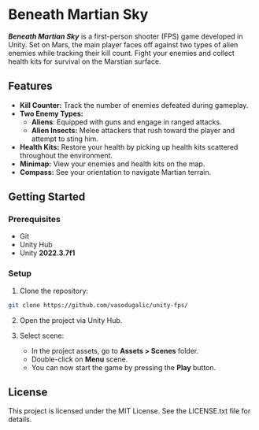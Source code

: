 # Beneath Martian Sky

***Beneath Martian Sky*** is a first-person shooter (FPS) game developed in Unity. Set on Mars, the main player faces off against two types of alien enemies while tracking their kill count. Fight your enemies and collect health kits for survival on the Marstian surface.

## Features

- **Kill Counter:** Track the number of enemies defeated during gameplay.
- **Two Enemy Types:**
  - **Aliens**: Equipped with guns and engage in ranged attacks.
  - **Alien Insects:** Melee attackers that rush toward the player and attempt to sting him.
- **Health Kits:** Restore your health by picking up health kits scattered throughout the environment.
- **Minimap:** View your enemies and health kits on the map.
- **Compass:** See your orientation to navigate Martian terrain.

## Getting Started

### Prerequisites

- Git
- Unity Hub
- Unity **2022.3.7f1**

### Setup

1. Clone the repository:
  ```bash
  git clone https://github.com/vasodugalic/unity-fps/
  ```

2. Open the project via Unity Hub.

3. Select scene:
   - In the project assets, go to **Assets > Scenes** folder.
   - Double-click on **Menu** scene.
   - You can now start the game by pressing the **Play** button.
   
## License

This project is licensed under the MIT License. See the LICENSE.txt file for details.
